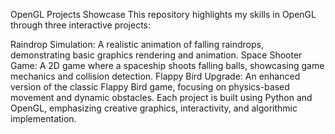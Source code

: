 OpenGL Projects Showcase
This repository highlights my skills in OpenGL through three interactive projects:

Raindrop Simulation: A realistic animation of falling raindrops, demonstrating basic graphics rendering and animation.
Space Shooter Game: A 2D game where a spaceship shoots falling balls, showcasing game mechanics and collision detection.
Flappy Bird Upgrade: An enhanced version of the classic Flappy Bird game, focusing on physics-based movement and dynamic obstacles.
Each project is built using Python and OpenGL, emphasizing creative graphics, interactivity, and algorithmic implementation.
